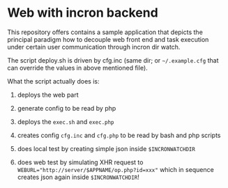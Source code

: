 # Web with incron backend

This repository offers contains a sample application
that depicts the principal paradigm how to decouple
web front end and task execution under certain user
communication through incron dir watch.

The script deploy.sh is driven by cfg.inc (same dir;
or `~/.example.cfg` that can override the values in
above mentioned file).

What the script actually does is:

1. deploys the web part

2. generate config to be read by php

3. deploys the `exec.sh` and `exec.php`

4. creates config `cfg.inc` and `cfg.php`
   to be read by bash and php scripts

5. does local test by creating simple json
   inside `$INCRONWATCHDIR`
6. does web test by simulating XHR request to
   `WEBURL="http://server/$APPNAME/op.php?id=xxx"`
   which in sequence creates json again
   inside `$INCRONWATCHDIR`!
